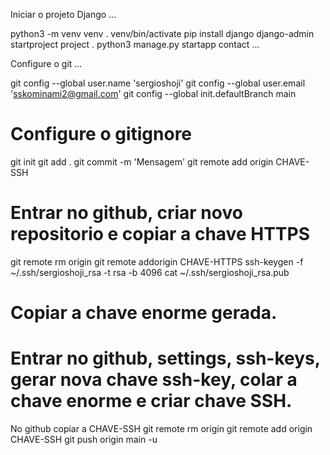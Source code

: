 Iniciar o projeto Django
...

python3 -m venv venv
. venv/bin/activate
pip install django
django-admin startproject project .
python3 manage.py startapp contact
...

Configure o git
...

git config --global user.name 'sergioshoji'
git config --global user.email 'sskominami2@gmail.com'
git config --global init.defaultBranch main
# Configure o gitignore
git init
git add .
git commit -m 'Mensagem'
git remote add origin CHAVE-SSH
# Entrar no github, criar novo repositorio e copiar a chave HTTPS
git remote rm origin
git remote addorigin CHAVE-HTTPS
ssh-keygen -f ~/.ssh/sergioshoji_rsa -t rsa -b 4096
cat ~/.ssh/sergioshoji_rsa.pub
# Copiar a chave enorme gerada.
# Entrar no github, settings, ssh-keys, gerar nova chave ssh-key, colar a chave enorme e criar chave SSH.
No github copiar a CHAVE-SSH
git remote rm origin
git remote add origin CHAVE-SSH
git push origin main -u
